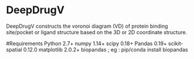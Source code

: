 # DeepDrugV
DeepDrugV constructs the voronoi diagram (VD) of protein binding site/pocket or ligand structure based on the 3D  or 2D coordinate structure.

#Requirements
Python 2.7+
numpy 1.14+
scipy 0.18+
Pandas 0.19+
scikit-spatial 0.12.0
matplotlib 2.0.2+
biopandas ; eg : pip/conda install biopandas  
